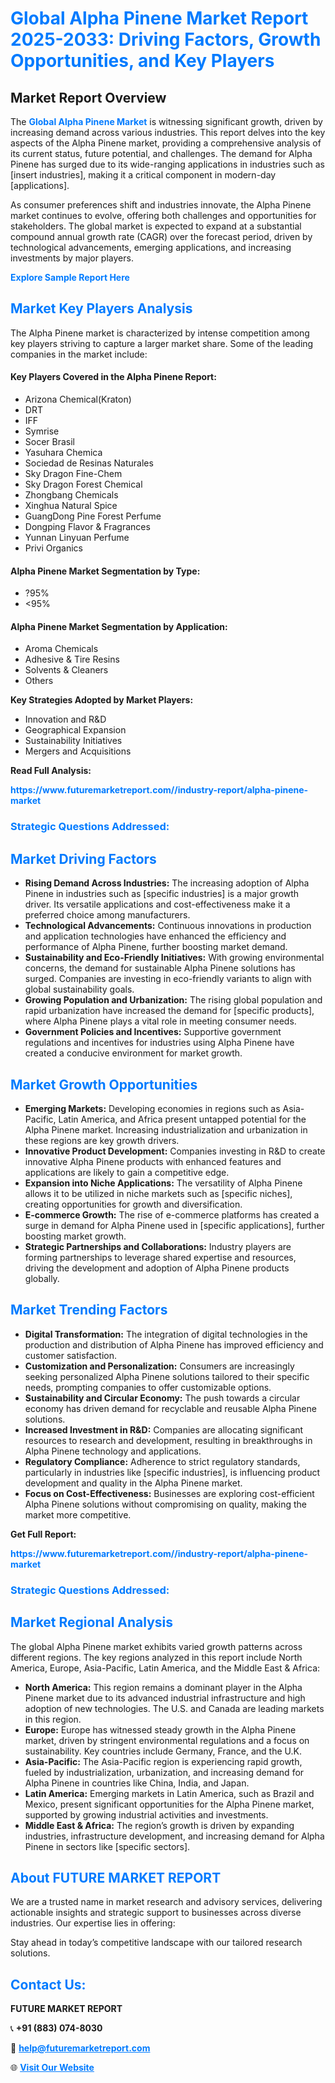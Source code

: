 <h1 style="color: #007BFF;">Global Alpha Pinene Market Report 2025-2033: Driving Factors, Growth Opportunities, and Key Players</h1>

<section id="overview">
<h2>Market Report Overview</h2>
<p>The <a href="https://www.futuremarketreport.com//industry-report/alpha-pinene-market" style="color: #007BFF; text-decoration: none;"><strong>Global Alpha Pinene Market</strong></a> is witnessing significant growth, driven by increasing demand across various industries. This report delves into the key aspects of the Alpha Pinene market, providing a comprehensive analysis of its current status, future potential, and challenges. The demand for Alpha Pinene has surged due to its wide-ranging applications in industries such as [insert industries], making it a critical component in modern-day [applications].</p>
<p>As consumer preferences shift and industries innovate, the Alpha Pinene market continues to evolve, offering both challenges and opportunities for stakeholders. The global market is expected to expand at a substantial compound annual growth rate (CAGR) over the forecast period, driven by technological advancements, emerging applications, and increasing investments by major players.</p>
</section>

<section id="overview">
<p><a href="https://www.futuremarketreport.com//request-sample/reportId=56988" style="color: #007BFF; text-decoration: none;"><strong>Explore Sample Report Here</strong></a></p>
</section>

<section id="key-players">
<h2 style="color: #007BFF;">Market Key Players Analysis</h2>
<p>The Alpha Pinene market is characterized by intense competition among key players striving to capture a larger market share. Some of the leading companies in the market include:</p>
<h4>Key Players Covered in the Alpha Pinene Report:</h4>
<ul><li>Arizona Chemical(Kraton)</li><li>DRT</li><li>IFF</li><li>Symrise</li><li>Socer Brasil</li><li>Yasuhara Chemica</li><li>Sociedad de Resinas Naturales</li><li>Sky Dragon Fine-Chem</li><li>Sky Dragon Forest Chemical</li><li>Zhongbang Chemicals</li><li>Xinghua Natural Spice</li><li>GuangDong Pine Forest Perfume</li><li>Dongping Flavor &amp; Fragrances</li><li>Yunnan Linyuan Perfume</li><li>Privi Organics</li></ul>
<h4>Alpha Pinene Market Segmentation by Type:</h4>
<ul><li>?95%</li><li>&lt;95%</li></ul>

<h4>Alpha Pinene Market Segmentation by Application:</h4>
<ul><li>Aroma Chemicals</li><li>Adhesive &amp; Tire Resins</li><li>Solvents &amp; Cleaners</li><li>Others</li></ul>
<p><strong>Key Strategies Adopted by Market Players:</strong></p>
<ul>
<li>Innovation and R&D</li>
<li>Geographical Expansion</li>
<li>Sustainability Initiatives</li>
<li>Mergers and Acquisitions</li>
</ul>
</section>

<section>
<p><strong>Read Full Analysis: </strong></p><a href="https://www.futuremarketreport.com//industry-report/alpha-pinene-market" style="color: #007BFF; text-decoration: none;"><strong>https://www.futuremarketreport.com//industry-report/alpha-pinene-market</strong></a>
<h3 style="color: #007BFF;">Strategic Questions Addressed:</h3>
</section>

<section id="driving-factors">
<h2 style="color: #007BFF;">Market Driving Factors</h2>
<ul>
<li><strong>Rising Demand Across Industries:</strong> The increasing adoption of Alpha Pinene in industries such as [specific industries] is a major growth driver. Its versatile applications and cost-effectiveness make it a preferred choice among manufacturers.</li>
<li><strong>Technological Advancements:</strong> Continuous innovations in production and application technologies have enhanced the efficiency and performance of Alpha Pinene, further boosting market demand.</li>
<li><strong>Sustainability and Eco-Friendly Initiatives:</strong> With growing environmental concerns, the demand for sustainable Alpha Pinene solutions has surged. Companies are investing in eco-friendly variants to align with global sustainability goals.</li>
<li><strong>Growing Population and Urbanization:</strong> The rising global population and rapid urbanization have increased the demand for [specific products], where Alpha Pinene plays a vital role in meeting consumer needs.</li>
<li><strong>Government Policies and Incentives:</strong> Supportive government regulations and incentives for industries using Alpha Pinene have created a conducive environment for market growth.</li>
</ul>
</section>

<section id="growth-opportunities">
<h2 style="color: #007BFF;">Market Growth Opportunities</h2>
<ul>
<li><strong>Emerging Markets:</strong> Developing economies in regions such as Asia-Pacific, Latin America, and Africa present untapped potential for the Alpha Pinene market. Increasing industrialization and urbanization in these regions are key growth drivers.</li>
<li><strong>Innovative Product Development:</strong> Companies investing in R&D to create innovative Alpha Pinene products with enhanced features and applications are likely to gain a competitive edge.</li>
<li><strong>Expansion into Niche Applications:</strong> The versatility of Alpha Pinene allows it to be utilized in niche markets such as [specific niches], creating opportunities for growth and diversification.</li>
<li><strong>E-commerce Growth:</strong> The rise of e-commerce platforms has created a surge in demand for Alpha Pinene used in [specific applications], further boosting market growth.</li>
<li><strong>Strategic Partnerships and Collaborations:</strong> Industry players are forming partnerships to leverage shared expertise and resources, driving the development and adoption of Alpha Pinene products globally.</li>
</ul>
</section>

<section id="trending-factors">
<h2 style="color: #007BFF;">Market Trending Factors</h2>
<ul>
<li><strong>Digital Transformation:</strong> The integration of digital technologies in the production and distribution of Alpha Pinene has improved efficiency and customer satisfaction.</li>
<li><strong>Customization and Personalization:</strong> Consumers are increasingly seeking personalized Alpha Pinene solutions tailored to their specific needs, prompting companies to offer customizable options.</li>
<li><strong>Sustainability and Circular Economy:</strong> The push towards a circular economy has driven demand for recyclable and reusable Alpha Pinene solutions.</li>
<li><strong>Increased Investment in R&D:</strong> Companies are allocating significant resources to research and development, resulting in breakthroughs in Alpha Pinene technology and applications.</li>
<li><strong>Regulatory Compliance:</strong> Adherence to strict regulatory standards, particularly in industries like [specific industries], is influencing product development and quality in the Alpha Pinene market.</li>
<li><strong>Focus on Cost-Effectiveness:</strong> Businesses are exploring cost-efficient Alpha Pinene solutions without compromising on quality, making the market more competitive.</li>
</ul>
</section>

<section>
<p><strong>Get Full Report: </strong></p><a href="https://www.futuremarketreport.com//industry-report/alpha-pinene-market" style="color: #007BFF; text-decoration: none;"><strong>https://www.futuremarketreport.com//industry-report/alpha-pinene-market</strong></a>
<h3 style="color: #007BFF;">Strategic Questions Addressed:</h3>
</section>


<section id="regional-analysis">
<h2 style="color: #007BFF;">Market Regional Analysis</h2>
<p>The global Alpha Pinene market exhibits varied growth patterns across different regions. The key regions analyzed in this report include North America, Europe, Asia-Pacific, Latin America, and the Middle East & Africa:</p>
<ul>
<li><strong>North America:</strong> This region remains a dominant player in the Alpha Pinene market due to its advanced industrial infrastructure and high adoption of new technologies. The U.S. and Canada are leading markets in this region.</li>
<li><strong>Europe:</strong> Europe has witnessed steady growth in the Alpha Pinene market, driven by stringent environmental regulations and a focus on sustainability. Key countries include Germany, France, and the U.K.</li>
<li><strong>Asia-Pacific:</strong> The Asia-Pacific region is experiencing rapid growth, fueled by industrialization, urbanization, and increasing demand for Alpha Pinene in countries like China, India, and Japan.</li>
<li><strong>Latin America:</strong> Emerging markets in Latin America, such as Brazil and Mexico, present significant opportunities for the Alpha Pinene market, supported by growing industrial activities and investments.</li>
<li><strong>Middle East & Africa:</strong> The region’s growth is driven by expanding industries, infrastructure development, and increasing demand for Alpha Pinene in sectors like [specific sectors].</li>
</ul>
</section>

<footer>
<h2 style="color: #007BFF;">About FUTURE MARKET REPORT</h2>
<p>We are a trusted name in market research and advisory services, delivering actionable insights and strategic support to businesses across diverse industries. Our expertise lies in offering:</p>

<p>Stay ahead in today’s competitive landscape with our tailored research solutions.</p>

<h2 style="color: #007BFF;">Contact Us:</h2>
<p><strong>FUTURE MARKET REPORT</strong></p>
<p>📞 <strong>+91 (883) 074-8030</strong></p>
<p>📧 <strong><a href="mailto:help@futuremarketreport.com" style="color: #007BFF;">help@futuremarketreport.com</a></strong></p>
<p>🌐 <strong><a href="https://www.futuremarketreport.com/" style="color: #007BFF;">Visit Our Website</a></strong></p>
</footer>